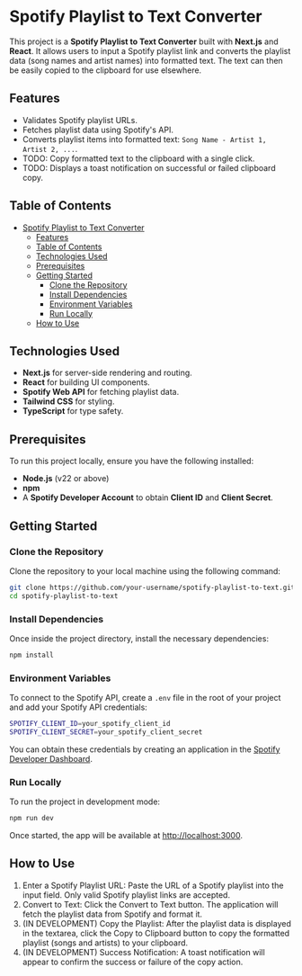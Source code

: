 # Spotify Playlist to Text Converter

This project is a **Spotify Playlist to Text Converter** built with **Next.js** and **React**. It allows users to input a Spotify playlist link and converts the playlist data (song names and artist names) into formatted text. The text can then be easily copied to the clipboard for use elsewhere.

## Features

- Validates Spotify playlist URLs.
- Fetches playlist data using Spotify's API.
- Converts playlist items into formatted text: `Song Name - Artist 1, Artist 2, ...`.
- TODO: Copy formatted text to the clipboard with a single click.
- TODO: Displays a toast notification on successful or failed clipboard copy.

## Table of Contents

- [Spotify Playlist to Text Converter](#spotify-playlist-to-text-converter)
  - [Features](#features)
  - [Table of Contents](#table-of-contents)
  - [Technologies Used](#technologies-used)
  - [Prerequisites](#prerequisites)
  - [Getting Started](#getting-started)
    - [Clone the Repository](#clone-the-repository)
    - [Install Dependencies](#install-dependencies)
    - [Environment Variables](#environment-variables)
    - [Run Locally](#run-locally)
  - [How to Use](#how-to-use)

## Technologies Used

- **Next.js** for server-side rendering and routing.
- **React** for building UI components.
- **Spotify Web API** for fetching playlist data.
- **Tailwind CSS** for styling.
- **TypeScript** for type safety.

## Prerequisites

To run this project locally, ensure you have the following installed:

- **Node.js** (v22 or above)
- **npm**
- A **Spotify Developer Account** to obtain **Client ID** and **Client Secret**.

## Getting Started

### Clone the Repository

Clone the repository to your local machine using the following command:

```bash
git clone https://github.com/your-username/spotify-playlist-to-text.git
cd spotify-playlist-to-text
```

### Install Dependencies

Once inside the project directory, install the necessary dependencies:

```bash
npm install
```

### Environment Variables

To connect to the Spotify API, create a `.env` file in the root of your project and add your Spotify API credentials:

```bash
SPOTIFY_CLIENT_ID=your_spotify_client_id
SPOTIFY_CLIENT_SECRET=your_spotify_client_secret
```

You can obtain these credentials by creating an application in the [Spotify Developer Dashboard](https://developer.spotify.com/dashboard).

### Run Locally

To run the project in development mode:

```bash
npm run dev
```

Once started, the app will be available at [http://localhost:3000](http://localhost:3000).

## How to Use

1. Enter a Spotify Playlist URL: Paste the URL of a Spotify playlist into the input field. Only valid Spotify playlist links are accepted.
2. Convert to Text: Click the Convert to Text button. The application will fetch the playlist data from Spotify and format it.
3. (IN DEVELOPMENT) Copy the Playlist: After the playlist data is displayed in the textarea, click the Copy to Clipboard button to copy the formatted playlist (songs and artists) to your clipboard.
4. (IN DEVELOPMENT) Success Notification: A toast notification will appear to confirm the success or failure of the copy action.
